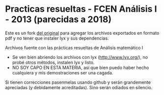 Practicas resueltas - FCEN Análisis I - 2013 (parecidas a 2018)
==============================

Este es un fork [del original](https://github.com/Gahen/practicas-resueltas-fcen-anal1) para agregar los archivos exportados en formato pdf y no tener que instaler lyx y sus dependencias.

Archivos fuente con las prácticas resueltas de Análisis matemático I

- Se ven bien abriendo los archivos con lyx (http://www.lyx.org/), no probé otros métodos, instalen lyx y listo.
- NO SOY CAPO EN ESTA MATERIA, así que bien puedo haber hecho cualquiera y mis demostraciones ser una cagada.

Si tienen correcciones pasenmelas usando github y serán grandemente apreciadas (y debidamente acreditadas). Sino serán odiados en silencio.

